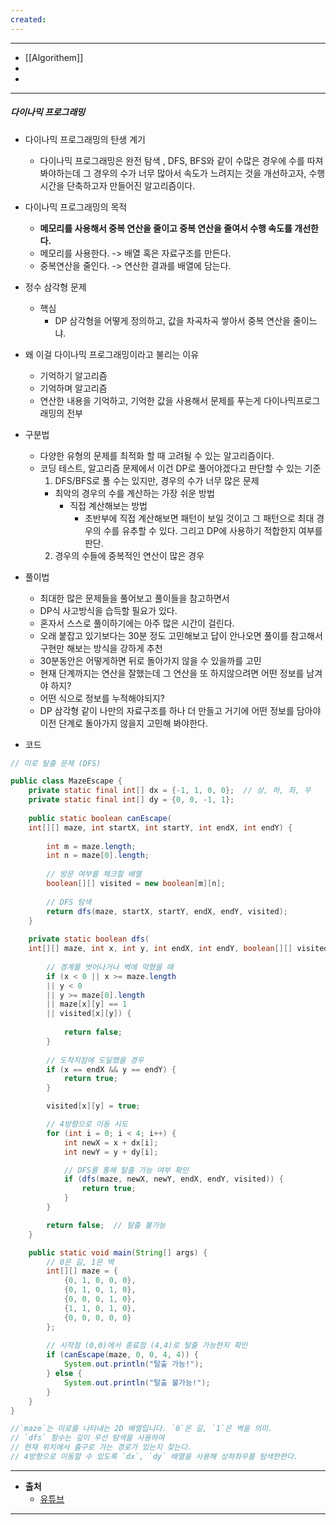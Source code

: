 ```yaml
---
created:
---
```


---
- [[Algorithem]]
- 
- 
---
##### 다이나믹 프로그래밍
- 다이나믹 프로그래밍의 탄생 계기
	- 다이나믹 프로그래밍은 완전 탐색 , DFS, BFS와 같이 수많은 경우에 수를 따져봐야하는데 그 경우의 수가 너무 많아서 속도가 느려지는 것을 개선하고자, 수행 시간을 단축하고자 만들어진 알고리즘이다.
	
- 다이나믹 프로그래밍의 목적
	- **메모리를 사용해서 중복 연산을 줄이고 중복 연산을 줄여서 수행 속도를 개선한다.**
	- 메모리를 사용한다. -> 배열 혹은 자료구조를 만든다.
	- 중복연산을 줄인다. -> 연산한 결과를 배열에 담는다.
	
- 정수 삼각형 문제
	- 핵심
		- DP 삼각형을 어떻게 정의하고, 값을 차곡차곡 쌓아서 중복 연산을 줄이느냐.
	
- 왜 이걸 다이나믹 프로그래밍이라고 불리는 이유
	- 기억하기 알고리즘
	- 기억하며 알고리즘
	- 연산한 내용을 기억하고, 기억한 값을 사용해서 문제를 푸는게 다이나믹프로그래밍의 전부
	  
- 구분법
	- 다양한 유형의 문제를 최적화 할 때 고려될 수 있는 알고리즘이다.
	- 코딩 테스트, 알고리즘 문제에서 이건 DP로 풀어야겠다고 판단할 수 있는 기준
		1. DFS/BFS로 풀 수는 있지만, 경우의 수가 너무 많은 문제
		- 최악의 경우의 수를 계산하는 가장 쉬운 방법
			- 직접 계산해보는 방법
				- 초반부에 직접 계산해보면 패턴이 보일 것이고 그 패턴으로 최대 경우의 수를 유추할 수 있다. 그리고 DP에 사용하기 적합한지 여부를 판단.
		2. 경우의 수들에 중복적인 연산이 많은 경우
- 풀이법
	- 최대한 많은 문제들을 풀어보고 풀이들을 참고하면서
	- DP식 사고방식을 습득할 필요가 있다.
	- 혼자서 스스로 풀이하기에는 아주 많은 시간이 걸린다.
	- 오래 붙잡고 있기보다는 30분 정도 고민해보고 답이 안나오면 풀이를 참고해서 구현만 해보는 방식을 강하게 추천
	- 30분동안은 어떻게하면 뒤로 돌아가지 않을 수 있을까를 고민
	- 현재 단계까지는 연산을 잘했는데 그 연산을 또 하지않으려면 어떤 정보를 남겨야 하지?
	- 어떤 식으로 정보를 누적해야되지?
	- DP 삼각형 같이 나만의 자료구조를 하나 더 만들고 거기에 어떤 정보를 담아야 이전 단계로 돌아가지 않을지 고민해 봐야한다. 
	  
- 코드
```java
// 미로 탈출 문제 (DFS)

public class MazeEscape {
    private static final int[] dx = {-1, 1, 0, 0};  // 상, 하, 좌, 우
    private static final int[] dy = {0, 0, -1, 1};
	
    public static boolean canEscape(
    int[][] maze, int startX, int startY, int endX, int endY) {
    
        int m = maze.length;
        int n = maze[0].length;
        
        // 방문 여부를 체크할 배열
        boolean[][] visited = new boolean[m][n];
        
        // DFS 탐색
        return dfs(maze, startX, startY, endX, endY, visited);
    }
	
    private static boolean dfs(
    int[][] maze, int x, int y, int endX, int endY, boolean[][] visited) {
    
        // 경계를 벗어나거나 벽에 막혔을 때
        if (x < 0 || x >= maze.length 
        || y < 0 
        || y >= maze[0].length 
        || maze[x][y] == 1 
        || visited[x][y]) {
        
            return false;
        }
		
        // 도착지점에 도달했을 경우
        if (x == endX && y == endY) {
            return true;
        }

        visited[x][y] = true;

        // 4방향으로 이동 시도
        for (int i = 0; i < 4; i++) {
            int newX = x + dx[i];
            int newY = y + dy[i];

            // DFS를 통해 탈출 가능 여부 확인
            if (dfs(maze, newX, newY, endX, endY, visited)) {
                return true;
            }
        }

        return false;  // 탈출 불가능
    }

    public static void main(String[] args) {
        // 0은 길, 1은 벽
        int[][] maze = {
            {0, 1, 0, 0, 0},
            {0, 1, 0, 1, 0},
            {0, 0, 0, 1, 0},
            {1, 1, 0, 1, 0},
            {0, 0, 0, 0, 0}
        };
        
        // 시작점 (0,0)에서 종료점 (4,4)로 탈출 가능한지 확인
        if (canEscape(maze, 0, 0, 4, 4)) {
            System.out.println("탈출 가능!");
        } else {
            System.out.println("탈출 불가능!");
        }
    }
}

//`maze`는 미로를 나타내는 2D 배열입니다. `0`은 길, `1`은 벽을 의미.
// `dfs` 함수는 깊이 우선 탐색을 사용하여 
// 현재 위치에서 출구로 가는 경로가 있는지 찾는다.
// 4방향으로 이동할 수 있도록 `dx`, `dy` 배열을 사용해 상하좌우를 탐색한한다.

```

---
- **출처**
	- [유튜브](https://www.youtube.com/watch?v=0bqfTzpWySY)
---
